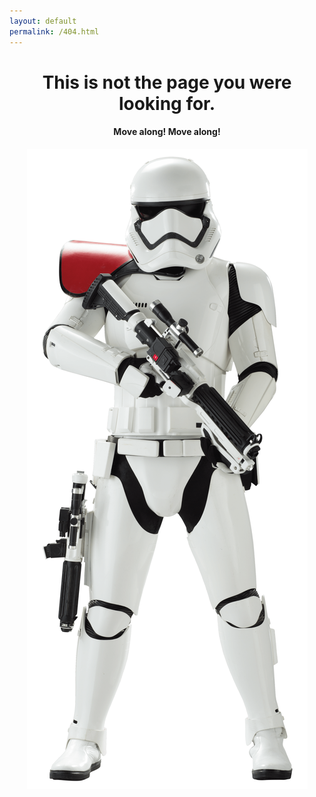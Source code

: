 ```yaml
---
layout: default
permalink: /404.html
---
```


<header id="section-intro" class="default-padding bg-portfolio-list">
  <div class="container">
    <div class="row justify-content-center align-items-center">
      <div class="col-sm-8">
        <h1 class="mb-3">This is not the page you were looking for.</h1>
        <h4>Move along! Move along!</h4>
      </div>
      <div class="col-sm-4">
        <img class="img-fluid" src="/assets/images/stormtrooper.png" alt="Page not found">
      </div>
    </div>
  </div>
</header>
